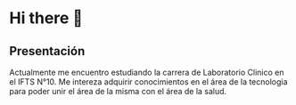 # Hi there 👋

## Presentación

Actualmente me encuentro estudiando la carrera de Laboratorio Clinico en el IFTS N°10. Me intereza adquirir conocimientos en el área de la tecnologia para poder unir el área de la misma con el área de la salud.


